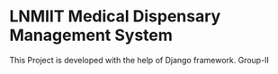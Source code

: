 # LNMIIT Medical Dispensary Management System

This Project is developed with the help of Django framework.
Group-II